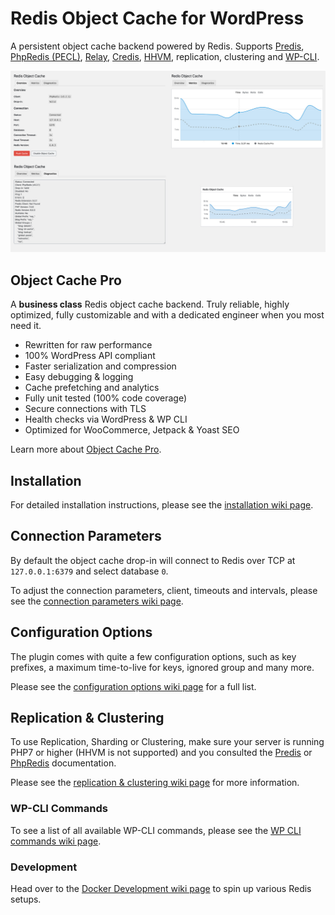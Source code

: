 # Redis Object Cache for WordPress

A persistent object cache backend powered by Redis. Supports [Predis](https://github.com/predis/predis/), [PhpRedis (PECL)](https://github.com/phpredis/phpredis), [Relay](https://relaycache.com), [Credis](https://github.com/colinmollenhour/credis), [HHVM](https://github.com/facebook/hhvm/tree/master/hphp/system/php/redis), replication, clustering and [WP-CLI](http://wp-cli.org/).

[![Redis Object Cache screenshots](/.wordpress-org/collage-sm.jpg?raw=true)](/.wordpress-org/collage.png?raw=true)

## Object Cache Pro

A **business class** Redis object cache backend. Truly reliable, highly optimized, fully customizable and with a dedicated engineer when you most need it.

* Rewritten for raw performance
* 100% WordPress API compliant
* Faster serialization and compression
* Easy debugging & logging
* Cache prefetching and analytics
* Fully unit tested (100% code coverage)
* Secure connections with TLS
* Health checks via WordPress & WP CLI
* Optimized for WooCommerce, Jetpack & Yoast SEO

Learn more about [Object Cache Pro](https://objectcache.pro/?ref=oss&amp;utm_source=wp-plugin&amp;utm_medium=readme).

## Installation

For detailed installation instructions, please see the [installation wiki page](https://github.com/rhubarbgroup/redis-cache/wiki/Installation).

## Connection Parameters

By default the object cache drop-in will connect to Redis over TCP at `127.0.0.1:6379` and select database `0`.

To adjust the connection parameters, client, timeouts and intervals, please see the [connection parameters wiki page](https://github.com/rhubarbgroup/redis-cache/wiki/Connection-Parameters).

## Configuration Options

The plugin comes with quite a few configuration options, such as key prefixes, a maximum time-to-live for keys, ignored group and many more.

Please see the [configuration options wiki page](https://github.com/rhubarbgroup/redis-cache/wiki/Configuration-Options) for a full list.

## Replication & Clustering

To use Replication, Sharding or Clustering, make sure your server is running PHP7 or higher (HHVM is not supported) and you consulted the [Predis](https://github.com/predis/predis) or [PhpRedis](https://github.com/phpredis/phpredis) documentation.

Please see the [replication & clustering wiki page](https://github.com/rhubarbgroup/redis-cache/wiki/Replication-&-Clustering) for more information.

### WP-CLI Commands

To see a list of all available WP-CLI commands, please see the [WP CLI commands wiki page](https://github.com/rhubarbgroup/redis-cache/wiki/WP-CLI-Commands).

### Development

Head over to the [Docker Development wiki page](https://github.com/rhubarbgroup/redis-cache/wiki/Docker-Development) to spin up various Redis setups.
